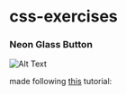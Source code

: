 # css-exercises

### Neon Glass Button
![Alt Text](https://github.com/henriqueok20/css-exercises/blob/main/examples/neon-button-example.gif?raw=true)


made following [this](https://www.youtube.com/watch?v=YrOq7OpRV8I&t=615s&ab_channel=OnlineTutorials) tutorial:
 